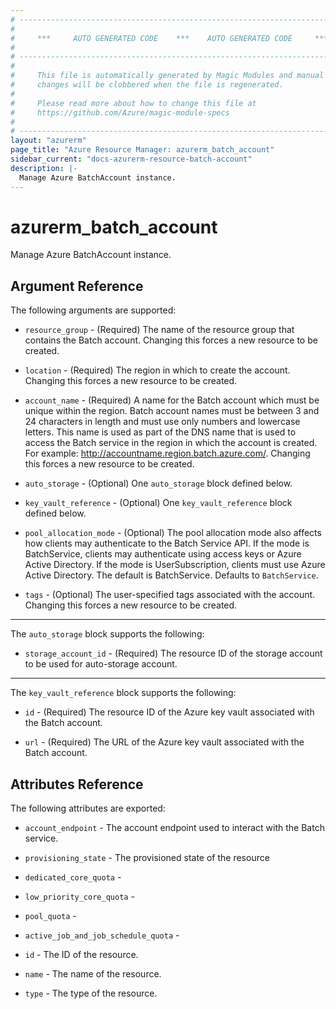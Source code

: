 ```yaml
---
# ----------------------------------------------------------------------------
#
#     ***     AUTO GENERATED CODE    ***    AUTO GENERATED CODE     ***
#
# ----------------------------------------------------------------------------
#
#     This file is automatically generated by Magic Modules and manual
#     changes will be clobbered when the file is regenerated.
#
#     Please read more about how to change this file at
#     https://github.com/Azure/magic-module-specs
#
# ----------------------------------------------------------------------------
layout: "azurerm"
page_title: "Azure Resource Manager: azurerm_batch_account"
sidebar_current: "docs-azurerm-resource-batch-account"
description: |-
  Manage Azure BatchAccount instance.
---
```


# azurerm_batch_account

Manage Azure BatchAccount instance.


## Argument Reference

The following arguments are supported:

* `resource_group` - (Required) The name of the resource group that contains the Batch account. Changing this forces a new resource to be created.

* `location` - (Required) The region in which to create the account. Changing this forces a new resource to be created.

* `account_name` - (Required) A name for the Batch account which must be unique within the region. Batch account names must be between 3 and 24 characters in length and must use only numbers and lowercase letters. This name is used as part of the DNS name that is used to access the Batch service in the region in which the account is created. For example: http://accountname.region.batch.azure.com/. Changing this forces a new resource to be created.

* `auto_storage` - (Optional) One `auto_storage` block defined below.

* `key_vault_reference` - (Optional) One `key_vault_reference` block defined below.

* `pool_allocation_mode` - (Optional) The pool allocation mode also affects how clients may authenticate to the Batch Service API. If the mode is BatchService, clients may authenticate using access keys or Azure Active Directory. If the mode is UserSubscription, clients must use Azure Active Directory. The default is BatchService. Defaults to `BatchService`.

* `tags` - (Optional) The user-specified tags associated with the account. Changing this forces a new resource to be created.

---

The `auto_storage` block supports the following:

* `storage_account_id` - (Required) The resource ID of the storage account to be used for auto-storage account.

---

The `key_vault_reference` block supports the following:

* `id` - (Required) The resource ID of the Azure key vault associated with the Batch account.

* `url` - (Required) The URL of the Azure key vault associated with the Batch account.

## Attributes Reference

The following attributes are exported:

* `account_endpoint` - The account endpoint used to interact with the Batch service.

* `provisioning_state` - The provisioned state of the resource

* `dedicated_core_quota` - 

* `low_priority_core_quota` - 

* `pool_quota` - 

* `active_job_and_job_schedule_quota` - 

* `id` - The ID of the resource.

* `name` - The name of the resource.

* `type` - The type of the resource.
